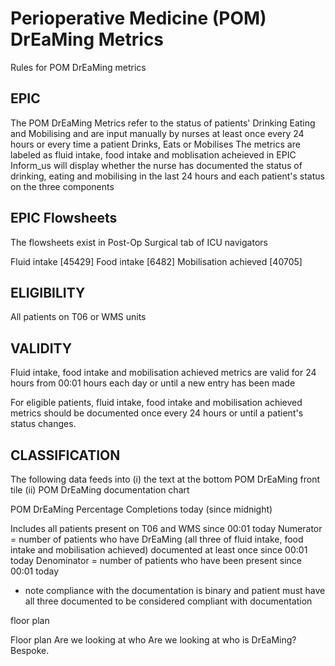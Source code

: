 
# Perioperative Medicine (POM) DrEaMing Metrics 
Rules for POM DrEaMing metrics


## EPIC
The POM DrEaMing Metrics refer to the status of patients' Drinking Eating and Mobilising and are input manually by nurses at least once every 24 hours or every time a patient Drinks, Eats or Mobilises
The metrics are labeled as fluid intake, food intake and moblisation acheieved in EPIC
Inform_us will display whether the nurse has documented the status of drinking, eating and mobilising in the last 24 hours and each patient's status on the three components


## EPIC Flowsheets

The flowsheets exist in Post-Op Surgical tab of ICU navigators

Fluid intake [45429]
Food intake [6482]
Mobilisation achieved [40705]


## ELIGIBILITY
All patients on T06 or WMS units

## VALIDITY
Fluid intake, food intake and mobilisation achieved metrics are valid for 24 hours from 00:01 hours each day or until a new entry has been made 


For eligible patients, fluid intake, food intake and mobilisation achieved metrics should be documented once every 24 hours or until a patient's status changes. 


## CLASSIFICATION
The following data feeds into (i) the text at the bottom POM DrEaMing front tile (ii) POM DrEaMing documentation chart

POM DrEaMing Percentage Completions today (since midnight)

Includes all patients present on T06 and WMS since 00:01 today
Numerator = number of patients who have DrEaMing (all three of fluid intake, food intake and mobilisation achieved) documented at least once since 00:01 today
Denominator = number of patients who have been present since 00:01 today

* note compliance with the documentation is binary and patient must have all three documented to be considered compliant with documentation


floor plan



Floor plan 
Are we looking at who 
Are we looking at who is DrEaMing? Bespoke. 
